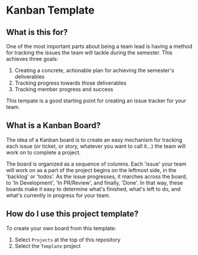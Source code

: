 # Kanban Template

## What is this for?

One of the most important parts about being a team lead is having a method for tracking the issues the team will tackle during the semester. This achieves three goals:
1. Creating a concrete, actionable plan for achieving the semester's deliverables
2. Tracking progress towards those deliverables
3. Tracking member progress and success

This tempate is a good starting point for creating an issue tracker for your team.

## What is a Kanban Board?

The idea of a Kanban board is to create an easy mechanism for tracking each issue (or ticket, or story, whatever you want to call it...) the team will work on to complete a project. 

The board is organized as a sequence of columns. Each 'issue' your team will work on as a part of the project begins on the leftmost side, in the 'backlog' or 'todos'. As the issue progresses, it marches across the board, to 'In Development', 'In PR/Review', and finally, 'Done'. In that way, these boards make it easy to determine what's finished, what's left to do, and what's currently in progress for your team.

## How do I use this project template?

To create your own board from this template:
1. Select `Projects` at the top of this repository
2. Select the `Template` project
